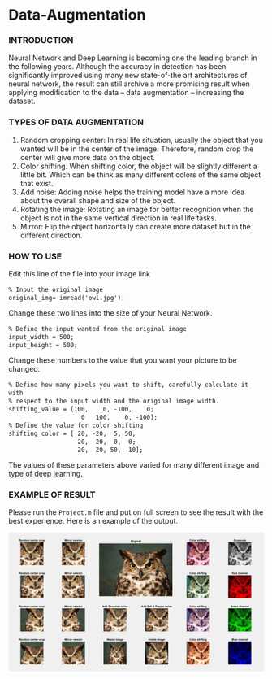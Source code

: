 # Data-Augmentation

### INTRODUCTION
Neural Network and Deep Learning is becoming one the leading branch in the following years.
Although the accuracy in detection has been significantly improved using many new state-of-the art architectures of neural network, the result can still archive a more promising result when
applying modification to the data – data augmentation – increasing the dataset.

### TYPES OF DATA AUGMENTATION
1. Random cropping center:
In real life situation, usually the object that you wanted will be in the center of the image.
Therefore, random crop the center will give more data on the object.
2. Color shifting.
When shifting color, the object will be slightly different a little bit. Which can be think as
many different colors of the same object that exist.
3. Add noise:
Adding noise helps the training model have a more idea about the overall shape and size
of the object.
4. Rotating the image:
Rotating an image for better recognition when the object is not in the same vertical
direction in real life tasks.
5. Mirror:
Flip the object horizontally can create more dataset but in the different direction.

### HOW TO USE
Edit this line of the file into your image link
```
% Input the original image
original_img= imread('owl.jpg');
```
Change these two lines into the size of your Neural Network.
```
% Define the input wanted from the original image
input_width = 500;
input_height = 500;
```
Change these numbers to the value that you want your picture to be changed.
```
% Define how many pixels you want to shift, carefully calculate it with
% respect to the input width and the original image width.
shifting_value = [100,    0, -100,    0;
                    0   100,    0, -100];
% Define the value for color shifting
shifting_color = [ 20, -20,  5, 50;
                  -20,  20,  0,  0;
                   20,  20, 50, -10];
 ```
The values of these parameters above varied for many different image and type of deep learning.

### EXAMPLE OF RESULT
Please run the `Project.m` file and put on full screen to see the result with the best experience.
Here is an example of the output.

![Result](https://github.com/Aleadinglight/Data-Augmentation/blob/master/result.jpg)
